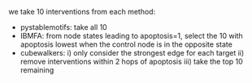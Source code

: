 we take 10 interventions from each method:
- pystablemotifs: take all 10
- IBMFA: from node states leading to apoptosis=1, select the 10 with apoptosis lowest when the control node is in the opposite state
- cubewalkers: i) only consider the strongest edge for each target ii) remove interventions within 2 hops of apoptosis  iii) take the top 10 remaining